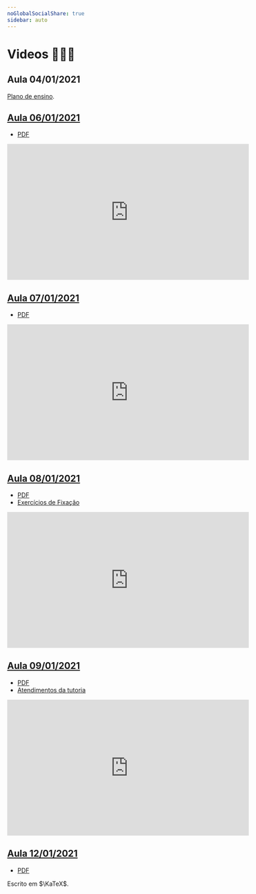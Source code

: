 ```yaml
---
noGlobalSocialShare: true
sidebar: auto
---
```


# Videos 👨🏼‍🏫

## Aula 04/01/2021

[Plano de ensino](https://ecloud.global/s/mexQgHM9m3Jci3E).

## [Aula 06/01/2021](https://carlosal1015.github.io/Algebra-linear-II/aulas/corpos.html)

- [PDF](https://ecloud.global/s/6zZLkH7ciyeaMmG)

<iframe width="560" height="315" src="https://www.youtube.com/embed/z9GZVGrg1As" frameborder="0" allow="autoplay; encrypted-media" allowfullscreen></iframe>

## [Aula 07/01/2021](https://carlosal1015.github.io/Algebra-linear-II/aulas/sistemas-lineares.html)

- [PDF](https://ecloud.global/s/TwPXSDJLgEnPABW)

<iframe width="560" height="315" src="https://www.youtube.com/embed/T0nmPER3PhA" frameborder="0" allow="autoplay; encrypted-media" allowfullscreen></iframe>

## [Aula 08/01/2021](https://carlosal1015.github.io/Algebra-linear-II/aulas/matrizes.html)

- [PDF](https://ecloud.global/s/9R7wgkxEXAwJCj2)
- [Exercícios de Fixação](https://ecloud.global/s/QccbFRH3z39do2S)

<iframe width="560" height="315" src="https://www.youtube.com/embed/-njpfeWaYAY" frameborder="0" allow="autoplay; encrypted-media" allowfullscreen></iframe>

## [Aula 09/01/2021](https://carlosal1015.github.io/Algebra-linear-II/aulas/reposição.html)

- [PDF](https://ecloud.global/s/Q2Z4eRD8Cabf63k)
- [Atendimentos da tutoria](https://ecloud.global/s/kbT4gPrKdii36MQ)

<iframe width="560" height="315" src="https://www.youtube.com/embed/GgWnd_sDlKI" frameborder="0" allow="autoplay; encrypted-media" allowfullscreen></iframe>

## [Aula 12/01/2021](https://carlosal1015.github.io/Algebra-linear-II/aulas/espaços-vetoriais.html)

- [PDF]()

Escrito em $\KaTeX$.
